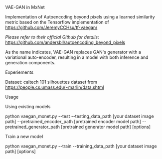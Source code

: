 VAE-GAN in MxNet

Implementation of Autoencoding beyond pixels using a learned similarity metric based on the Tensorflow implementation of https://github.com/JeremyCCHsu/tf-vaegan/

*Please refer to their official Github for details*: https://github.com/andersbll/autoencoding_beyond_pixels

As the name indicates, VAE-GAN replaces GAN's generator with a variational auto-encoder, resulting in a model with both inference and generation components. 

Experiements

Dataset: caltech 101 silhouettes dataset from https://people.cs.umass.edu/~marlin/data.shtml

Usage

Using existing models

python vaegan_mxnet.py --test --testing_data_path [your dataset image path] --pretrained_encoder_path [pretrained encoder model path] --pretrained_generator_path [pretrained generator model path] [options]

Train a new model

python vaegan_mxnet.py --train --training_data_path [your dataset image path] [options]

